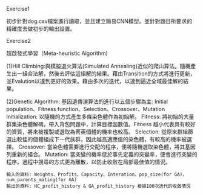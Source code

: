 Exercise1

初步針對dog.csv檔案進行讀取，並且建立簡易CNN模型。並針對題目所要求的精確度去做初步的輸出設置。

Exercise2

超啟發式學習（Meta-heuristic Algorithm)

  (1)Hill Climbing:與模擬退火算法(Simulated Annealing)近似的爬山算法。隨機產生出一組合法解，然後去評估這組解的結果。藉由Transition的方式將進行更新，並Evalution以達到更好的效果。藉由多次的迭代，以達到逼近全域最佳解的結果。
   
  (2)Genetic Algorithm:
      基因遺傳演算法的進行以五個步驟為主: Initial population、Fitness function、Selection、Crossover、Mutation
      Initialization: 以隨機的方式產生多條染色體作為初始解。
      Fitness: 將初始的大量群集染色體解碼，帶入背包問題中，計算目標函數值。Fitness 越小代表具有較好的資質，將來被複製或選取為菁英個體的機率也較高。
      Selection: 從原來群組篩選出較佳的個體組成下一代族群，因此越高適應值的染色體，有較高的機率被選擇。
      Crossover: 當染色體需要進行交配的程序，便將隨機選取染色體，將其基因列重新的組合。
      Mutation: 當突變的機率低於事先定義的突變率，便會進行突變的程序。過程中搜尋的方式更為離散，以防止收斂在局部最佳值的情況。
    	
	輸入的資料: Weights、Profits、Capacity、Interation、pop_size(for GA)、num_parents_mating(for GA)
    輸出的資料: HC_profit_history & GA_profit_history 根據100次迭代的收斂情況
  
